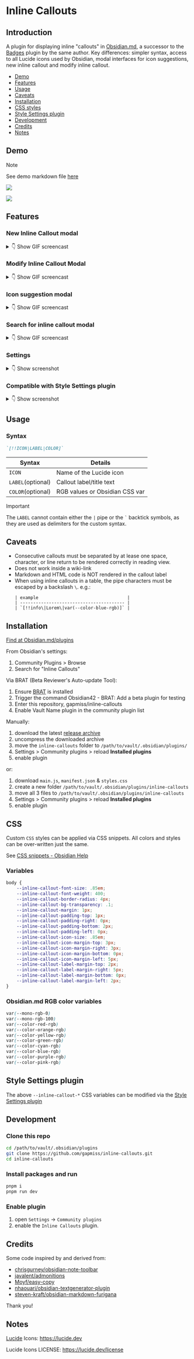 # Inline Callouts

## Introduction

A plugin for displaying inline "callouts" in [Obsidian.md](https://github.com/obsidianmd), a successor to the [Badges](https://github.com/gapmiss/badges) plugin by the same author. Key differences: simpler syntax, access to all Lucide icons used by Obsidian, modal interfaces for icon suggestions, new inline callout and modify inline callout.

- [Demo](#demo)
- [Features](#features)
- [Usage](#usage)
- [Caveats](#caveats)
- [Installation](#installation)
- [CSS styles](#css)
- [Style Settings plugin](#style-settings-plugin)
- [Development](#development)
- [Credits](#credits)
- [Notes](#notes)

## Demo

> [!NOTE]
> See demo markdown file [here](./demo/example.md)

![](./screenshots/Inline-Callouts-demo-Obsidian-v1.8.9-2025-04-06-15.57.34.png)

![](./screenshots/Inline-Callouts-demo-Obsidian-v1.8.9-2025-04-06-15.57.39.png)

## Features

### New Inline Callout modal

<details style="margin-block: 1em;">
	<summary>👇️ Show GIF screencast</summary>
	<p></p>
	<p>
		<img src="https://github.com/gapmiss/inline-callouts/blob/master/screenshots/Inline-Callouts-demo-Obsidian-v1.8.9-2025-04-06-16.28.58.gif?raw=true" alt="New Inline Callout modal" />
	</p>
</details>

### Modify Inline Callout Modal

<details style="margin-block: 1em;">
	<summary>👇️ Show GIF screencast</summary>
	<p></p>
	<p>
		<img src="https://github.com/gapmiss/inline-callouts/blob/master/screenshots/Inline-Callouts-demo-Obsidian-v1.8.9-2025-04-06-16.32.11.gif?raw=true" alt="Modify Inline Callout modal" />
	</p>
</details>

### Icon suggestion modal

<details style="margin-block: 1em;">
	<summary>👇️ Show GIF screencast</summary>
	<p></p>
	<p>
		<img src="https://github.com/gapmiss/inline-callouts/blob/master/screenshots/Inline-Callouts-demo-Obsidian-v1.8.9-2025-04-06-16.40.29.gif?raw=true" alt="Icon suggestion modal" />
	</p>
</details>

### Search for inline callout modal

<details style="margin-block: 1em;">
	<summary>👇️ Show GIF screencast</summary>
	<p></p>
	<p>
		<img src="https://github.com/gapmiss/inline-callouts/blob/master/screenshots/Inline-Callouts-demo-Obsidian-v1.8.9-2025-04-06-17.19.23.gif?raw=true" alt="Icon suggestion modal" />
	</p>
</details>

### Settings

<details style="margin-block: 1em;">
	<summary>👇️ Show screenshot</summary>
	<p></p>
	<p>
		<img src="https://github.com/gapmiss/inline-callouts/blob/master/screenshots/Inline-Callouts-demo-Obsidian-v1.8.9-2025-04-06-17.23.37.png?raw=true" alt="Style Settings plugin settings" />
	</p>
</details>

### Compatible with Style Settings plugin

<details style="margin-block: 1em;">
	<summary>👇️ Show screenshot</summary>
	<p></p>
	<p>
		<img src="https://github.com/gapmiss/inline-callouts/blob/master/screenshots/Inline-Callouts-demo-Obsidian-v1.8.9-2025-04-06-17.24.20.png?raw=true" alt="Settings" />
	</p>
</details>



## Usage

### Syntax

```markdown
`[!!ICON|LABEL|COLOR]`
```

| Syntax            | Details                        |
| ----------------- | ------------------------------ |
| `ICON`            | Name of the Lucide icon        |
| `LABEL`(optional) | Callout label/title text       |
| `COLOR`(optional) | RGB values or Obsidian CSS var |


> [!IMPORTANT]
> The `LABEL` cannot contain either the `|` pipe or the <code>`</code> backtick symbols, as they are used as delimiters for the custom syntax.

## Caveats

- Consecutive callouts must be separated by at lease one space, character, or line return to be rendered correctly in reading view.
- Does not work inside a wiki-link
- Markdown and HTML code is NOT rendered in the callout label
- When using inline callouts in a table, the pipe characters must be escaped by a backslash `\`. e.g.:
	```
	| example                                  |
	| ---------------------------------------- |
	| `[!!info\|Lorem\|var(--color-blue-rgb)]` |
	```

## Installation

[Find at Obsidian.md/plugins](https://obsidian.md/plugins?search=inline-callouts)

From Obsidian's settings:

1. Community Plugins > Browse
2. Search for "Inline Callouts"

Via BRAT (Beta Reviewer's Auto-update Tool):

1. Ensure [BRAT](https://github.com/TfTHacker/obsidian42-brat) is installed
2. Trigger the command Obsidian42 - BRAT: Add a beta plugin for testing
3. Enter this repository, gapmiss/inline-callouts
4. Enable Vault Name plugin in the community plugin list


Manually:

1. download the latest [release archive](https://github.com/gapmiss/inline-callouts/releases/download/0.1.0/inline-callouts-v0.1.0.zip)
2. uncompress the downloaded archive
3. move the `inline-callouts` folder to `/path/to/vault/.obsidian/plugins/` 
4.  Settings > Community plugins > reload **Installed plugins**
5.  enable plugin

or:

1.  download `main.js`, `manifest.json` & `styles.css`
2.  create a new folder `/path/to/vault/.obsidian/plugins/inline-callouts`
3.  move all 3 files to `/path/to/vault/.obsidian/plugins/inline-callouts`
4.  Settings > Community plugins > reload **Installed plugins**
5.  enable plugin


## CSS

Custom `CSS` styles can be applied via CSS snippets. All colors and styles can be over-written just the same.

See [CSS snippets - Obsidian Help](https://help.obsidian.md/Extending+Obsidian/CSS+snippets)

### Variables

```css
body {
    --inline-callout-font-size: .85em;
    --inline-callout-font-weight: 400;
    --inline-callout-border-radius: 4px;
    --inline-callout-bg-transparency: .1;
    --inline-callout-margin: 1px;
    --inline-callout-padding-top: 1px;
    --inline-callout-padding-right: 0px;
    --inline-callout-padding-bottom: 2px;
    --inline-callout-padding-left: 0px;
    --inline-callout-icon-size: .85em;
    --inline-callout-icon-margin-top: 3px;
    --inline-callout-icon-margin-right: 3px;
    --inline-callout-icon-margin-bottom: 0px;
    --inline-callout-icon-margin-left: 5px;
    --inline-callout-label-margin-top: 2px;
    --inline-callout-label-margin-right: 5px;
    --inline-callout-label-margin-bottom: 0px;
    --inline-callout-label-margin-left: 2px;
}
```

### Obsidian.md RGB color variables

```css
var(--mono-rgb-0)
var(--mono-rgb-100)
var(--color-red-rgb)
var(--color-orange-rgb)
var(--color-yellow-rgb)
var(--color-green-rgb)
var(--color-cyan-rgb)
var(--color-blue-rgb)
var(--color-purple-rgb)
var(--color-pink-rgb)
```

## Style Settings plugin

The above `--inline-callout-*` CSS variables can be modified via the [Style Settings plugin](https://github.com/mgmeyers/obsidian-style-settings)

## Development

### Clone this repo

```bash
cd /path/to/vault/.obsidian/plugins
git clone https://github.com/gapmiss/inline-callouts.git
cd inline-callouts
```

### Install packages and run

```bash
pnpm i
pnpm run dev
```

### Enable plugin

1.  open `Settings` → `Community plugins`
2.  enable the `Inline Callouts` plugin.

## Credits

Some code inspired by and derived from:

- [chrisgurney/obsidian-note-toolbar](https://github.com/chrisgurney/obsidian-note-toolbar/)
- [javalent/admonitions](https://github.com/javalent/admonitions/)
- [Moyf/easy-copy](https://github.com/Moyf/easy-copy/)
- [nhaouari/obsidian-textgenerator-plugin](https://github.com/nhaouari/obsidian-textgenerator-plugin/)
- [steven-kraft/obsidian-markdown-furigana](https://github.com/steven-kraft/obsidian-markdown-furigana)

Thank you!

## Notes

[Lucide](https://github.com/lucide-icons/lucide) Icons: https://lucide.dev

Lucide Icons LICENSE: https://lucide.dev/license
